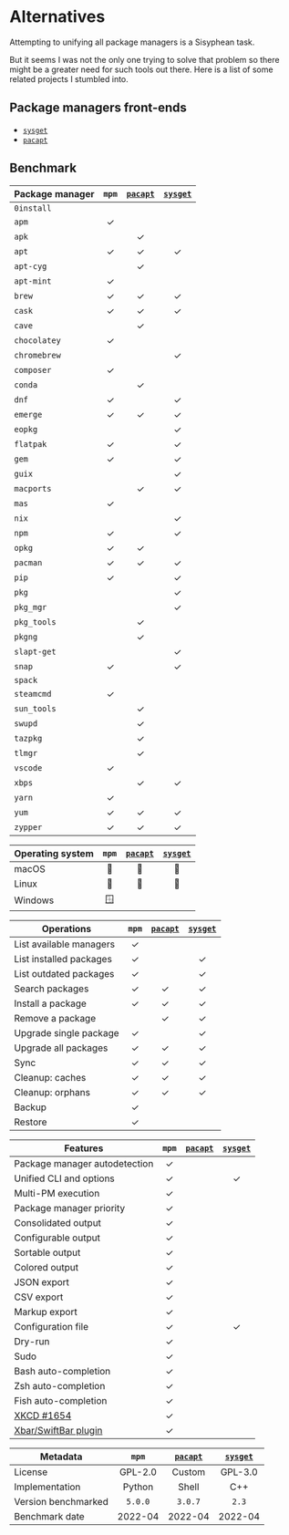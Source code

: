 # Alternatives

Attempting to unifying all package managers is a Sisyphean task.

But it seems I was not the only one trying to solve that problem so there might be a greater need
for such tools out there. Here is a list of some related projects I stumbled into.

## Package managers front-ends

- [`sysget`](https://github.com/emilengler/sysget)
- [`pacapt`](https://github.com/icy/pacapt)

## Benchmark

| Package manager |`mpm`| [`pacapt`](https://github.com/icy/pacapt) | [`sysget`](https://github.com/emilengler/sysget) |
| --------| :----:| :----:|:----:|
| `0install` | || |
| `apm` | ✓ || |
| `apk` |  |✓| |
| `apt` | ✓ |✓|✓ |
| `apt-cyg` |  |✓| |
| `apt-mint` | ✓ || |
| `brew`| ✓ |✓|✓ |
| `cask`| ✓ |✓|✓ |
| `cave` | |✓| |
| `chocolatey`| ✓ || |
| `chromebrew`|  ||✓ |
| `composer`| ✓ || |
| `conda` | |✓ ||
| `dnf`| ✓ ||✓ |
| `emerge`| ✓ |✓|✓ |
| `eopkg`|  || ✓|
| `flatpak`| ✓ ||✓ |
| `gem`| ✓ ||✓ |
| `guix`|  ||✓ |
| `macports`|  |✓|✓ |
| `mas`| ✓ || |
| `nix`|  ||✓ |
| `npm`| ✓ ||✓ |
| `opkg`| ✓ |✓| |
| `pacman`| ✓ |✓|✓ |
| `pip`| ✓ ||✓ |
| `pkg`|  ||✓ |
| `pkg_mgr`|  ||✓ |
| `pkg_tools`| |✓ | |
| `pkgng`| |✓ | |
| `slapt-get`|  ||✓ |
| `snap`| ✓ ||✓ |
| `spack`|  || |
| `steamcmd`| ✓ || |
| `sun_tools`|  |✓| |
| `swupd`|  |✓| |
| `tazpkg`|  |✓| |
| `tlmgr`|  |✓| |
| `vscode`| ✓ || |
| `xbps`|  |✓|✓ |
| `yarn`| ✓ || |
| `yum`| ✓ |✓|✓ |
| `zypper`| ✓ |✓|✓ |

| Operating system |`mpm` | [`pacapt`](https://github.com/icy/pacapt)| [`sysget`](https://github.com/emilengler/sysget) |
| --------| :----:| :----:|:----:|
| macOS | 🍎 |🍎 |🍎 |
| Linux | 🐧 |  🐧 |🐧 |
| Windows | 🪟  |  | |

| Operations |`mpm` | [`pacapt`](https://github.com/icy/pacapt)| [`sysget`](https://github.com/emilengler/sysget) |
| --------| :----:| :----:|:----:|
| List available managers | ✓ || |
| List installed packages | ✓ ||✓ |
| List outdated packages| ✓ ||✓ |
| Search packages| ✓ |✓|✓ |
| Install a package| ✓ |✓|✓ |
| Remove a package|  |✓|✓ |
| Upgrade single package| ✓ ||✓ |
| Upgrade all packages| ✓ |✓|✓ |
| Sync| ✓ |✓|✓ |
| Cleanup: caches| ✓ |✓|✓ |
| Cleanup: orphans| ✓ |✓|✓ |
| Backup| ✓ || |
| Restore| ✓ || |

| Features |`mpm` | [`pacapt`](https://github.com/icy/pacapt)| [`sysget`](https://github.com/emilengler/sysget) |
| --------| :----:| :----:|:----:|
| Package manager autodetection | ✓ || |
| Unified CLI and options | ✓ || ✓|
| Multi-PM execution | ✓ || |
| Package manager priority | ✓ || |
| Consolidated output | ✓ || |
| Configurable output | ✓ || |
| Sortable output | ✓ || |
| Colored output | ✓ || |
| JSON export | ✓ || |
| CSV export | ✓ || |
| Markup export | ✓ || |
| Configuration file | ✓ || ✓|
| Dry-run | ✓ || |
| Sudo | ✓ || |
| Bash auto-completion | ✓ || |
| Zsh auto-completion| ✓ || |
| Fish auto-completion| ✓ || |
| [XKCD #1654](https://xkcd.com/1654/)|  ✓ || |
| [Xbar/SwiftBar plugin](bar-plugin.md) |✓ || |

| Metadata |`mpm` | [`pacapt`](https://github.com/icy/pacapt)| [`sysget`](https://github.com/emilengler/sysget) |
| --------| :----:| :----:|:----:|
| License | GPL-2.0 | Custom | GPL-3.0 |
| Implementation | Python | Shell | C++ |
| Version benchmarked | `5.0.0` |`3.0.7`| `2.3`|
| Benchmark date| 2022-04 |2022-04| 2022-04 |
